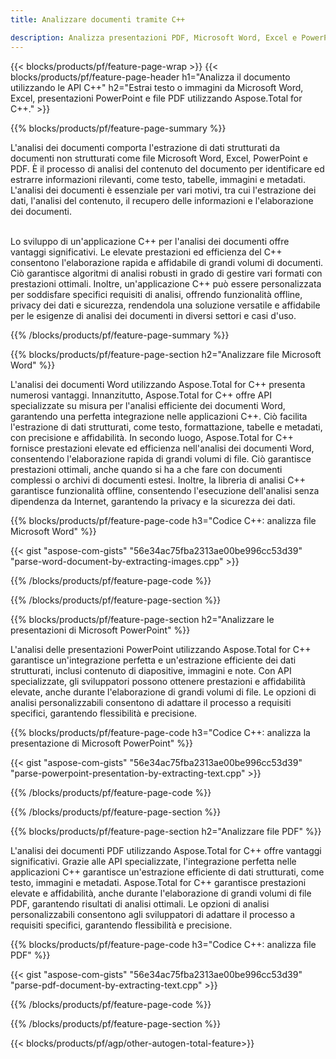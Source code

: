 ```yaml
---
title: Analizzare documenti tramite C++ 

description: Analizza presentazioni PDF, Microsoft Word, Excel e PowerPoint tramite l'applicazione C++. Codice C++ elencato per estrarre facilmente testo o immagini.
---
```


{{< blocks/products/pf/feature-page-wrap >}}
{{< blocks/products/pf/feature-page-header h1="Analizza il documento utilizzando le API C++" h2="Estrai testo o immagini da Microsoft Word, Excel, presentazioni PowerPoint e file PDF utilizzando Aspose.Total for C++." >}}

{{% blocks/products/pf/feature-page-summary %}}

L'analisi dei documenti comporta l'estrazione di dati strutturati da documenti non strutturati come file Microsoft Word, Excel, PowerPoint e PDF. È il processo di analisi del contenuto del documento per identificare ed estrarre informazioni rilevanti, come testo, tabelle, immagini e metadati. L'analisi dei documenti è essenziale per vari motivi, tra cui l'estrazione dei dati, l'analisi del contenuto, il recupero delle informazioni e l'elaborazione dei documenti. <br /><br />

Lo sviluppo di un'applicazione C++ per l'analisi dei documenti offre vantaggi significativi. Le elevate prestazioni ed efficienza del C++ consentono l'elaborazione rapida e affidabile di grandi volumi di documenti. Ciò garantisce algoritmi di analisi robusti in grado di gestire vari formati con prestazioni ottimali. Inoltre, un'applicazione C++ può essere personalizzata per soddisfare specifici requisiti di analisi, offrendo funzionalità offline, privacy dei dati e sicurezza, rendendola una soluzione versatile e affidabile per le esigenze di analisi dei documenti in diversi settori e casi d'uso.

{{% /blocks/products/pf/feature-page-summary  %}}

{{% blocks/products/pf/feature-page-section  h2="Analizzare file Microsoft Word" %}}

L'analisi dei documenti Word utilizzando Aspose.Total for C++ presenta numerosi vantaggi. Innanzitutto, Aspose.Total for C++ offre API specializzate su misura per l'analisi efficiente dei documenti Word, garantendo una perfetta integrazione nelle applicazioni C++. Ciò facilita l'estrazione di dati strutturati, come testo, formattazione, tabelle e metadati, con precisione e affidabilità. In secondo luogo, Aspose.Total for C++ fornisce prestazioni elevate ed efficienza nell'analisi dei documenti Word, consentendo l'elaborazione rapida di grandi volumi di file. Ciò garantisce prestazioni ottimali, anche quando si ha a che fare con documenti complessi o archivi di documenti estesi. Inoltre, la libreria di analisi C++ garantisce funzionalità offline, consentendo l'esecuzione dell'analisi senza dipendenza da Internet, garantendo la privacy e la sicurezza dei dati. 

{{% blocks/products/pf/feature-page-code h3="Codice C++: analizza file Microsoft Word" %}}

{{< gist "aspose-com-gists" "56e34ac75fba2313ae00be996cc53d39" "parse-word-document-by-extracting-images.cpp" >}}

{{% /blocks/products/pf/feature-page-code  %}}

{{% /blocks/products/pf/feature-page-section %}}

{{% blocks/products/pf/feature-page-section  h2="Analizzare le presentazioni di Microsoft PowerPoint" %}}

L'analisi delle presentazioni PowerPoint utilizzando Aspose.Total for C++ garantisce un'integrazione perfetta e un'estrazione efficiente dei dati strutturati, inclusi contenuto di diapositive, immagini e note. Con API specializzate, gli sviluppatori possono ottenere prestazioni e affidabilità elevate, anche durante l'elaborazione di grandi volumi di file. Le opzioni di analisi personalizzabili consentono di adattare il processo a requisiti specifici, garantendo flessibilità e precisione.

{{% blocks/products/pf/feature-page-code h3="Codice C++: analizza la presentazione di Microsoft PowerPoint" %}}

{{< gist "aspose-com-gists" "56e34ac75fba2313ae00be996cc53d39" "parse-powerpoint-presentation-by-extracting-text.cpp" >}}

{{% /blocks/products/pf/feature-page-code  %}}

{{% /blocks/products/pf/feature-page-section %}}

{{% blocks/products/pf/feature-page-section  h2="Analizzare file PDF" %}}

L'analisi dei documenti PDF utilizzando Aspose.Total for C++ offre vantaggi significativi. Grazie alle API specializzate, l'integrazione perfetta nelle applicazioni C++ garantisce un'estrazione efficiente di dati strutturati, come testo, immagini e metadati. Aspose.Total for C++ garantisce prestazioni elevate e affidabilità, anche durante l'elaborazione di grandi volumi di file PDF, garantendo risultati di analisi ottimali. Le opzioni di analisi personalizzabili consentono agli sviluppatori di adattare il processo a requisiti specifici, garantendo flessibilità e precisione. 

{{% blocks/products/pf/feature-page-code h3="Codice C++: analizza file PDF" %}}

{{< gist "aspose-com-gists" "56e34ac75fba2313ae00be996cc53d39" "parse-pdf-document-by-extracting-text.cpp" >}}

{{% /blocks/products/pf/feature-page-code  %}}

{{% /blocks/products/pf/feature-page-section %}}

{{< blocks/products/pf/agp/other-autogen-total-feature>}}